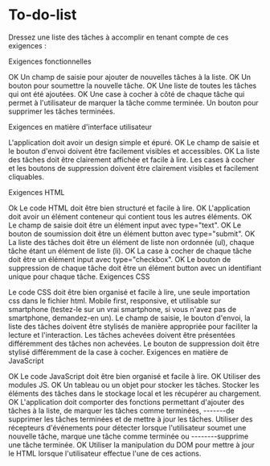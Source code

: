 # To-do-list
Dressez une liste des tâches à accomplir en tenant compte de ces exigences :

Exigences fonctionnelles

OK      Un champ de saisie pour ajouter de nouvelles tâches à la liste.
OK      Un bouton pour soumettre la nouvelle tâche.
OK      Une liste de toutes les tâches qui ont été ajoutées.
OK      Une case à cocher à côté de chaque tâche qui permet à l'utilisateur de marquer la tâche comme terminée.
Un bouton pour supprimer les tâches terminées.

Exigences en matière d'interface utilisateur

L'application doit avoir un design simple et épuré.
OK      Le champ de saisie et le bouton d'envoi doivent être facilement visibles et accessibles.
OK      La liste des tâches doit être clairement affichée et facile à lire.
Les cases à cocher et les boutons de suppression doivent être clairement visibles et facilement cliquables.

Exigences HTML

Ok      Le code HTML doit être bien structuré et facile à lire.
OK      L'application doit avoir un élément conteneur qui contient tous les autres éléments.
OK      Le champ de saisie doit être un élément input avec type="text".
OK      Le bouton de soumission doit être un élément button avec type="submit".
OK      La liste des tâches doit être un élément de liste non ordonnée (ul), chaque tâche étant un élément de liste (li).
OK      La case à cocher de chaque tâche doit être un élément input avec type="checkbox".
OK      Le bouton de suppression de chaque tâche doit être un élément button avec un identifiant unique pour chaque tâche.
Exigences CSS

Le code CSS doit être bien organisé et facile à lire, une seule importation css dans le fichier html.
Mobile first, responsive, et utilisable sur smartphone (testez-le sur un vrai smartphone, si vous n'avez pas de smartphone, demandez-en un).
Le champ de saisie, le bouton d'envoi, la liste des tâches doivent être stylisés de manière appropriée pour faciliter la lecture et l'interaction.
Les tâches achevées doivent être présentées différemment des tâches non achevées.
Le bouton de suppression doit être stylisé différemment de la case à cocher.
Exigences en matière de JavaScript

OK      Le code JavaScript doit être bien organisé et facile à lire.
OK      Utiliser des modules JS.
OK     Un tableau ou un objet pour stocker les tâches.
Stocker les éléments des tâches dans le stockage local et les récupérer au chargement.
OK      L'application doit comporter des fonctions permettant d'ajouter des tâches à la liste, de marquer les tâches comme terminées, -------de supprimer les tâches terminées et de mettre à jour les tâches.
Utiliser des récepteurs d'événements pour détecter lorsque l'utilisateur soumet une nouvelle tâche, marque une tâche comme terminée ou --------supprime une tâche terminée.
OK      Utiliser la manipulation du DOM pour mettre à jour le HTML lorsque l'utilisateur effectue l'une de ces actions.